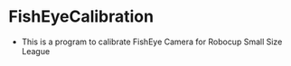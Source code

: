 # FishEyeCalibration

*  This is a program to calibrate FishEye Camera for Robocup Small Size League

